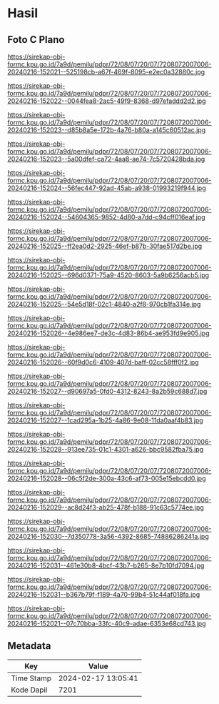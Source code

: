# Hasil

## Foto C Plano

https://sirekap-obj-formc.kpu.go.id/7a9d/pemilu/pdpr/72/08/07/20/07/7208072007006-20240216-152021--525198cb-a67f-469f-8095-e2ec0a32880c.jpg

https://sirekap-obj-formc.kpu.go.id/7a9d/pemilu/pdpr/72/08/07/20/07/7208072007006-20240216-152022--0044fea8-2ac5-49f9-8368-d97efaddd2d2.jpg

https://sirekap-obj-formc.kpu.go.id/7a9d/pemilu/pdpr/72/08/07/20/07/7208072007006-20240216-152023--d85b8a5e-172b-4a76-b80a-a145c60512ac.jpg

https://sirekap-obj-formc.kpu.go.id/7a9d/pemilu/pdpr/72/08/07/20/07/7208072007006-20240216-152023--5a00dfef-ca72-4aa8-ae74-7c5720428bda.jpg

https://sirekap-obj-formc.kpu.go.id/7a9d/pemilu/pdpr/72/08/07/20/07/7208072007006-20240216-152024--56fec447-92ad-45ab-a938-01993219f944.jpg

https://sirekap-obj-formc.kpu.go.id/7a9d/pemilu/pdpr/72/08/07/20/07/7208072007006-20240216-152024--54604365-9852-4d80-a7dd-c94cff016eaf.jpg

https://sirekap-obj-formc.kpu.go.id/7a9d/pemilu/pdpr/72/08/07/20/07/7208072007006-20240216-152025--ff2ea0d2-2925-46ef-b87b-30fae517d2be.jpg

https://sirekap-obj-formc.kpu.go.id/7a9d/pemilu/pdpr/72/08/07/20/07/7208072007006-20240216-152025--696d0371-75a9-4520-8603-5a9b6256acb5.jpg

https://sirekap-obj-formc.kpu.go.id/7a9d/pemilu/pdpr/72/08/07/20/07/7208072007006-20240216-152025--54e5d18f-02c1-4840-a2f8-970cb1fa314e.jpg

https://sirekap-obj-formc.kpu.go.id/7a9d/pemilu/pdpr/72/08/07/20/07/7208072007006-20240216-152026--4e986ee7-de3c-4d83-86b4-ae953fd9e905.jpg

https://sirekap-obj-formc.kpu.go.id/7a9d/pemilu/pdpr/72/08/07/20/07/7208072007006-20240216-152026--60f9d0c6-4109-407d-baff-02cc58fff0f2.jpg

https://sirekap-obj-formc.kpu.go.id/7a9d/pemilu/pdpr/72/08/07/20/07/7208072007006-20240216-152027--d90697a5-0fd0-4312-8243-8a2b59c688d7.jpg

https://sirekap-obj-formc.kpu.go.id/7a9d/pemilu/pdpr/72/08/07/20/07/7208072007006-20240216-152027--1cad295a-1b25-4a86-9e08-11da0aaf4b83.jpg

https://sirekap-obj-formc.kpu.go.id/7a9d/pemilu/pdpr/72/08/07/20/07/7208072007006-20240216-152028--913ee735-01c1-4301-a626-bbc9582fba75.jpg

https://sirekap-obj-formc.kpu.go.id/7a9d/pemilu/pdpr/72/08/07/20/07/7208072007006-20240216-152028--06c5f2de-300a-43c6-af73-005e15ebcdd0.jpg

https://sirekap-obj-formc.kpu.go.id/7a9d/pemilu/pdpr/72/08/07/20/07/7208072007006-20240216-152029--ac8d24f3-ab25-478f-b188-91c63c5774ee.jpg

https://sirekap-obj-formc.kpu.go.id/7a9d/pemilu/pdpr/72/08/07/20/07/7208072007006-20240216-152030--7d350778-3a56-4392-8685-74886286241a.jpg

https://sirekap-obj-formc.kpu.go.id/7a9d/pemilu/pdpr/72/08/07/20/07/7208072007006-20240216-152031--461e30b8-4bcf-43b7-b265-8e7b10fd7094.jpg

https://sirekap-obj-formc.kpu.go.id/7a9d/pemilu/pdpr/72/08/07/20/07/7208072007006-20240216-152031--b367b79f-f189-4a70-99b4-51c44af018fa.jpg

https://sirekap-obj-formc.kpu.go.id/7a9d/pemilu/pdpr/72/08/07/20/07/7208072007006-20240216-152021--07c70bba-33fc-40c9-adae-6353e68cd743.jpg


## Metadata

| Key        | Value               |
| ---------- | ------------------- |
| Time Stamp | 2024-02-17 13:05:41 |
| Kode Dapil | 7201                |



